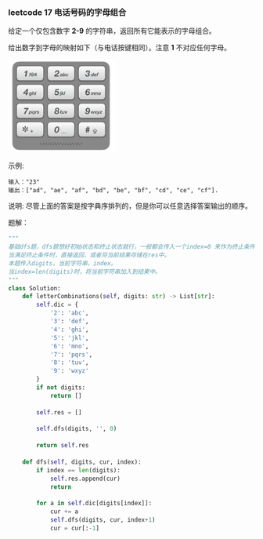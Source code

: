 ### leetcode 17 电话号码的字母组合

给定一个仅包含数字 **2-9** 的字符串，返回所有它能表示的字母组合。

给出数字到字母的映射如下（与电话按键相同）。注意 **1** 不对应任何字母。

![Image text](https://github.com/Liuhongyu12138/Leetcode/blob/lhy/image/leetcode17.png)

示例:

~~~
输入："23"
输出：["ad", "ae", "af", "bd", "be", "bf", "cd", "ce", "cf"].
~~~

说明:
尽管上面的答案是按字典序排列的，但是你可以任意选择答案输出的顺序。

题解：

~~~python
"""
基础dfs题，dfs题想好初始状态和终止状态就行，一般都会传入一个index=0 来作为终止条件。另外注意回朔。
当满足终止条件时，直接返回，或者将当前结果存储在res中。
本题传入digits，当前字符串，index。
当index=len(digits)时，将当前字符串加入到结果中。
"""
class Solution:
    def letterCombinations(self, digits: str) -> List[str]:
        self.dic = {
            '2': 'abc',
            '3': 'def',
            '4': 'ghi',
            '5': 'jkl',
            '6': 'mno',
            '7': 'pqrs',
            '8': 'tuv',
            '9': 'wxyz'
        }
        if not digits:
            return []
        
        self.res = []
        
        self.dfs(digits, '', 0)
        
        return self.res
    
    def dfs(self, digits, cur, index):
        if index == len(digits):
            self.res.append(cur)
            return 
        
        for a in self.dic[digits[index]]:
            cur += a
            self.dfs(digits, cur, index+1)
            cur = cur[:-1]
~~~




